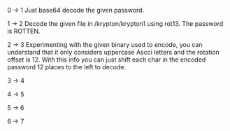 0 -> 1
Just base64 decode the given password.

1 -> 2
Decode the given file in /krypton/krypton1 using rot13. The password is ROTTEN.

2 -> 3
Experimenting with the given binary used to encode, you can understand that it only considers uppercase Ascci letters and the rotation offset is 12.
With this info you can just shift each char in the encoded password 12 places to the left to decode.

3 -> 4


4 -> 5


5 -> 6


6 -> 7